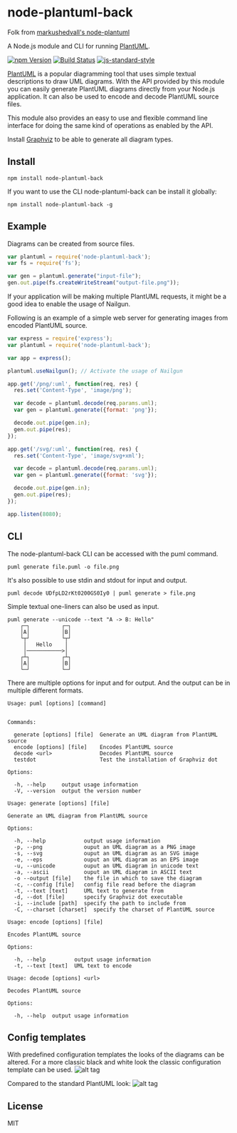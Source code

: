 # node-plantuml-back

Folk from [markushedvall's node-plantuml](https://github.com/markushedvall/node-plantuml)

A Node.js module and CLI for running [PlantUML](http://plantuml.sourceforge.net/).

[![npm Version](https://img.shields.io/npm/v/node-plantuml-back.svg)](https://www.npmjs.com/package/node-plantuml-back) [![Build Status](https://github.com/vowstar/node-plantuml-back/actions/workflows/test.yml/badge.svg)](https://github.com/vowstar/node-plantuml-back/actions) [![js-standard-style](https://img.shields.io/badge/code%20style-standard-brightgreen.svg?style=flat)](https://github.com/feross/standard)

[PlantUML](http://plantuml.sourceforge.net/) is a popular diagramming tool that uses simple textual descriptions to draw UML diagrams. With the API provided by this module you can easily generate PlantUML diagrams directly from your Node.js application. It can also be used to encode and decode PlantUML source files.

This module also provides an easy to use and flexible command line interface for doing the same kind of operations as enabled by the API.

Install [Graphviz](http://www.graphviz.org/) to be able to generate all diagram types.

## Install

```shell
npm install node-plantuml-back
```

If you want to use the CLI node-plantuml-back can be install it globally:

```shell
npm install node-plantuml-back -g
```

## Example

Diagrams can be created from source files.

```javascript
var plantuml = require('node-plantuml-back');
var fs = require('fs');

var gen = plantuml.generate("input-file");
gen.out.pipe(fs.createWriteStream("output-file.png"));
```

If your application will be making multiple PlantUML requests, it might be a good idea to enable the usage of Nailgun.

Following is an example of a simple web server for generating images from encoded PlantUML source.

```javascript
var express = require('express');
var plantuml = require('node-plantuml-back');

var app = express();

plantuml.useNailgun(); // Activate the usage of Nailgun

app.get('/png/:uml', function(req, res) {
  res.set('Content-Type', 'image/png');

  var decode = plantuml.decode(req.params.uml);
  var gen = plantuml.generate({format: 'png'});

  decode.out.pipe(gen.in);
  gen.out.pipe(res);
});

app.get('/svg/:uml', function(req, res) {
  res.set('Content-Type', 'image/svg+xml');

  var decode = plantuml.decode(req.params.uml);
  var gen = plantuml.generate({format: 'svg'});

  decode.out.pipe(gen.in);
  gen.out.pipe(res);
});

app.listen(8080);
```

## CLI

The node-plantuml-back CLI can be accessed with the puml command.

```shell
puml generate file.puml -o file.png
```

It's also possible to use stdin and stdout for input and output.

```shell
puml decode UDfpLD2rKt0200GS0Iy0 | puml generate > file.png
```

Simple textual one-liners can also be used as input.

```shell
puml generate --unicode --text "A -> B: Hello"
    ┌─┐          ┌─┐
    │A│          │B│
    └┬┘          └┬┘
     │   Hello    │
     │───────────>│
    ┌┴┐          ┌┴┐
    │A│          │B│
    └─┘          └─┘
```

There are multiple options for input and for output. And the output can be in multiple different formats.

```text
Usage: puml [options] [command]


Commands:

  generate [options] [file]  Generate an UML diagram from PlantUML source
  encode [options] [file]    Encodes PlantUML source
  decode <url>               Decodes PlantUML source
  testdot                    Test the installation of Graphviz dot

Options:

  -h, --help     output usage information
  -V, --version  output the version number
```

```text
Usage: generate [options] [file]

Generate an UML diagram from PlantUML source

Options:

  -h, --help            output usage information
  -p, --png             ouput an UML diagram as a PNG image
  -s, --svg             ouput an UML diagram as an SVG image
  -e, --eps             ouput an UML diagram as an EPS image
  -u, --unicode         ouput an UML diagram in unicode text
  -a, --ascii           ouput an UML diagram in ASCII text
  -o --output [file]    the file in which to save the diagram
  -c, --config [file]   config file read before the diagram
  -t, --text [text]     UML text to generate from
  -d, --dot [file]      specify Graphviz dot executable
  -i, --include [path]  specify the path to include from
  -C, --charset [charset]  specify the charset of PlantUML source
```

```text
Usage: encode [options] [file]

Encodes PlantUML source

Options:

  -h, --help         output usage information
  -t, --text [text]  UML text to encode
```

```text
Usage: decode [options] <url>

Decodes PlantUML source

Options:

  -h, --help  output usage information
```

## Config templates

With predefined configuration templates the looks of the diagrams can be altered. For a more classic black and white look the classic configuration template can be used.
![alt tag](http://www.plantuml.com/plantuml/img/~1UDgjb3rFmp0GXdV_YjjeGK7C3AWV0qAg0Ab2B2oESqcFkdOvErIbyDznqxfVILi6rhl7zxxlsKd7USc-d6WXBkxH84iDpiyrcKAuCPcfP3a1DvAPdOKQv58x52FA41InqYXsC6CzzgGQ5snBa_MjjWol8_9uo5ZEa5VzdWu7WdXVI-SW8rbKWZKBqu39ukpuYDKKjeXQAdMzPqfBZm_AcY5z8TmS8h0G0Crw05rcEzkT7z2Qva_8DSIF4et24z5SH1RDWv_33P6YgJI-hh7VFk9sG3aEo62pnHSNBbEwKnPBXnNn7ojPBVSfTSYVoDN8g-Mpe7pUQc-1lZMAqMC4ktycUqV9OPc-e_BhlbtpmPyELRAcAZCMv3no7DUANBjgb-OCi9ADJRVIhwT9ak-xpHP4FSD-Fpg_J99jKJo6ZmbIwxsTWCrZlDkw1NWpa8TBY4w1J4Fyy0gqtjIlD_iJ7JJPyX_n2m4TUEG0)

Compared to the standard PlantUML look:
![alt tag](http://www.plantuml.com/plantuml/img/~1UDgDaJ4EmZ0CHVUSmcCB2WTWG8NkCB2ofC55GMai9IuI0kuEj4qGAWZM_vzYFwS8h3otZHL2MnK2RAg0_eGUBW9W2exOrESi5xS8bEIqHyO8BlycLr_9RLiTKVFGqy2NPEqZDUIwsEF114OVdyiYbtTrwtu0_TXOXdx-s4RAwo9TGOmTtlku-KJALoZMn0WLCLC3L4Uz-NW5s3ceoITbCEw3FcXbRSfdwNwYGBT__jqTLUUSCW00)

## License

MIT
